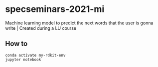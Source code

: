 # specseminars-2021-mi
Machine learning model to predict the next words that the user is gonna write | Created during a LU course


## How to 
```
conda activate my-rdkit-env
jupyter notebook
```